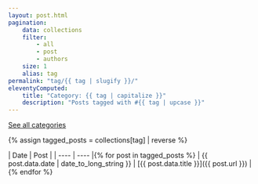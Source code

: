 ```yaml
---
layout: post.html
pagination:
    data: collections
    filter:
        - all
        - post
        - authors
    size: 1
    alias: tag 
permalink: "tag/{{ tag | slugify }}/"
eleventyComputed:
    title: "Category: {{ tag | capitalize }}"
    description: "Posts tagged with #{{ tag | upcase }}"
---
```


[See all categories](/tag/)

{% assign tagged_posts = collections[tag] | reverse %}

| Date | Post |
| ---- | ---- |{% for post in tagged_posts %}
| {{ post.data.date | date_to_long_string }} | [{{ post.data.title }}]({{ post.url }}) |{% endfor %}